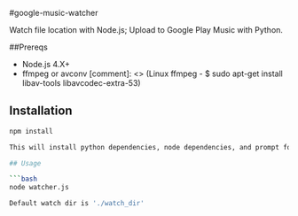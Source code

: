 #google-music-watcher

Watch file location with Node.js; Upload to Google Play Music with Python.

##Prereqs
+ Node.js 4.X+
+ ffmpeg or avconv
[comment]: <> (Linux ffmpeg - $ sudo apt-get install libav-tools libavcodec-extra-53)

## Installation

```bash
npm install

This will install python dependencies, node dependencies, and prompt for oauth.cred creation.

## Usage

```bash
node watcher.js

Default watch dir is './watch_dir'
